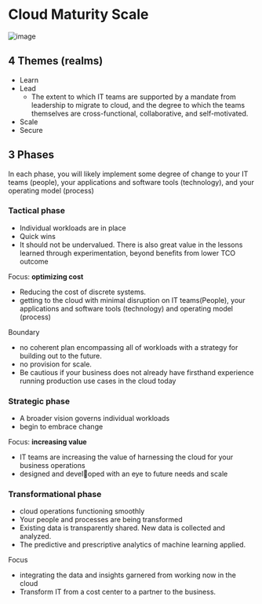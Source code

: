 # Cloud Maturity Scale
![image](https://user-images.githubusercontent.com/7227589/209492878-66bb1704-cb48-4648-9dc6-5559439c5cac.png)

## 4 Themes (realms)
- Learn
- Lead
  - The extent to which IT teams are supported by a mandate from leadership to 
migrate to cloud, and the degree to which the teams themselves are cross-functional, 
collaborative, and self-motivated.
- Scale
- Secure

## 3 Phases
In each phase, you will likely implement some degree of change to your IT teams (people), your applications and software tools (technology), and your operating model (process)

### Tactical phase
- Individual workloads are in place
- Quick wins
- It should not be undervalued. There is also great value in the lessons learned through experimentation, beyond benefits from lower TCO outcome

Focus: **optimizing cost**
- Reducing the cost of discrete systems. 
- getting to the cloud with minimal disruption on IT teams(People), your applications and software tools (technology) and operating model (process)

Boundary
- no coherent plan encompassing all of workloads with a strategy for building out to the future.
- no provision for scale. 
- Be cautious if your business does not already have firsthand experience running production use cases in the cloud today


### Strategic phase
- A broader vision governs individual workloads
- begin to embrace change

Focus: **increasing value**
- IT teams are increasing the value of harnessing the cloud for your business operations
- designed and developed with an eye to future needs and scale

### Transformational phase
- cloud operations functioning smoothly
- Your people and processes are being transformed
- Existing data is transparently shared. New data is collected and analyzed.
- The predictive and prescriptive analytics of machine learning applied.

Focus
- integrating the data and insights garnered from working now in the cloud
- Transform IT from a cost center to a partner to the business.

